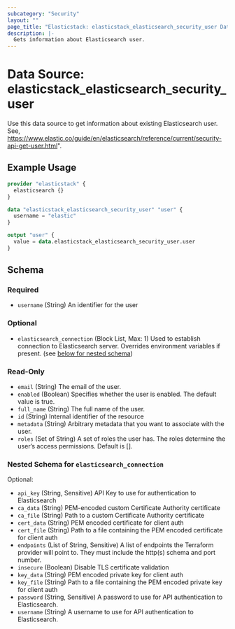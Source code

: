 ```yaml
---
subcategory: "Security"
layout: ""
page_title: "Elasticstack: elasticstack_elasticsearch_security_user Data Source"
description: |-
  Gets information about Elasticsearch user.
---
```


# Data Source: elasticstack_elasticsearch_security_user

Use this data source to get information about existing Elasticsearch user. See, https://www.elastic.co/guide/en/elasticsearch/reference/current/security-api-get-user.html".

## Example Usage

```terraform
provider "elasticstack" {
  elasticsearch {}
}

data "elasticstack_elasticsearch_security_user" "user" {
  username = "elastic"
}

output "user" {
  value = data.elasticstack_elasticsearch_security_user.user
}
```

<!-- schema generated by tfplugindocs -->
## Schema

### Required

- `username` (String) An identifier for the user

### Optional

- `elasticsearch_connection` (Block List, Max: 1) Used to establish connection to Elasticsearch server. Overrides environment variables if present. (see [below for nested schema](#nestedblock--elasticsearch_connection))

### Read-Only

- `email` (String) The email of the user.
- `enabled` (Boolean) Specifies whether the user is enabled. The default value is true.
- `full_name` (String) The full name of the user.
- `id` (String) Internal identifier of the resource
- `metadata` (String) Arbitrary metadata that you want to associate with the user.
- `roles` (Set of String) A set of roles the user has. The roles determine the user’s access permissions. Default is [].

<a id="nestedblock--elasticsearch_connection"></a>
### Nested Schema for `elasticsearch_connection`

Optional:

- `api_key` (String, Sensitive) API Key to use for authentication to Elasticsearch
- `ca_data` (String) PEM-encoded custom Certificate Authority certificate
- `ca_file` (String) Path to a custom Certificate Authority certificate
- `cert_data` (String) PEM encoded certificate for client auth
- `cert_file` (String) Path to a file containing the PEM encoded certificate for client auth
- `endpoints` (List of String, Sensitive) A list of endpoints the Terraform provider will point to. They must include the http(s) schema and port number.
- `insecure` (Boolean) Disable TLS certificate validation
- `key_data` (String) PEM encoded private key for client auth
- `key_file` (String) Path to a file containing the PEM encoded private key for client auth
- `password` (String, Sensitive) A password to use for API authentication to Elasticsearch.
- `username` (String) A username to use for API authentication to Elasticsearch.
